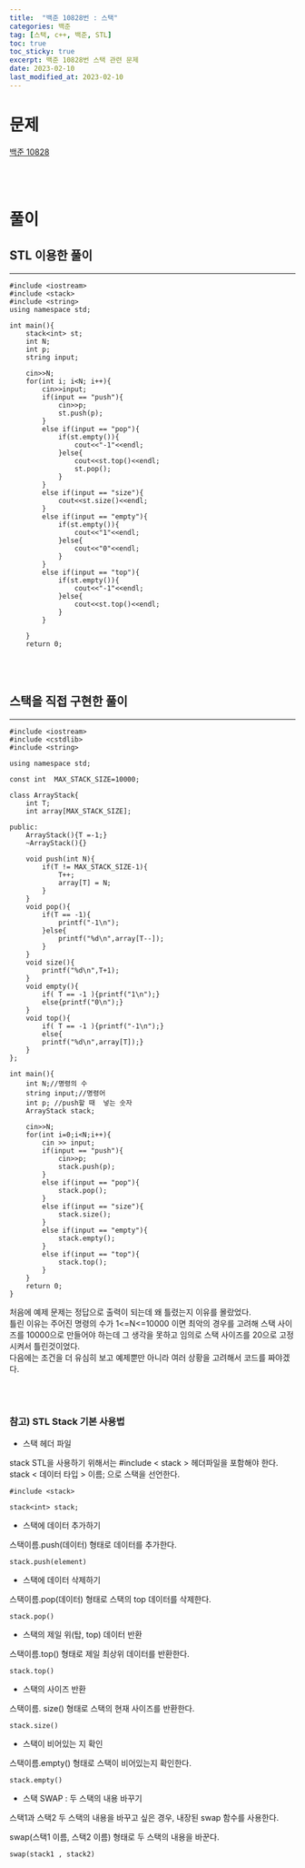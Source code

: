 ```yaml
---
title:  "백준 10828번 : 스택"
categories: 백준
tag: [스택, c++, 백준, STL]
toc: true
toc_sticky: true
excerpt: 백준 10828번 스택 관련 문제
date: 2023-02-10
last_modified_at: 2023-02-10
---
```


# 문제

[백준 10828](https://www.acmicpc.net/problem/10828)

<br/><br/>

# 풀이

## STL 이용한 풀이
---



    #include <iostream>
    #include <stack>
    #include <string>
    using namespace std;

    int main(){
        stack<int> st;
        int N;
        int p;
        string input;

        cin>>N;
        for(int i; i<N; i++){
            cin>>input;
            if(input == "push"){
                cin>>p;
                st.push(p);
            }
            else if(input == "pop"){
                if(st.empty()){
                    cout<<"-1"<<endl;
                }else{
                    cout<<st.top()<<endl;
                    st.pop();
                }
            }
            else if(input == "size"){
                cout<<st.size()<<endl;
            }
            else if(input == "empty"){
                if(st.empty()){
                    cout<<"1"<<endl;
                }else{
                    cout<<"0"<<endl;
                }
            }
            else if(input == "top"){
                if(st.empty()){
                    cout<<"-1"<<endl;
                }else{
                    cout<<st.top()<<endl;
                }
            }

        }
        return 0;

<br/><br/>
## 스택을 직접 구현한 풀이
---
    #include <iostream>
    #include <cstdlib>
    #include <string>

    using namespace std;

    const int  MAX_STACK_SIZE=10000;

    class ArrayStack{
        int T;
        int array[MAX_STACK_SIZE];

    public:
        ArrayStack(){T =-1;}
        ~ArrayStack(){}

        void push(int N){
            if(T != MAX_STACK_SIZE-1){
                T++;
                array[T] = N;
            }
        }
        void pop(){
            if(T == -1){
                printf("-1\n");
            }else{
                printf("%d\n",array[T--]);
            }
        }
        void size(){
            printf("%d\n",T+1);
        }
        void empty(){
            if( T == -1 ){printf("1\n");}
            else{printf("0\n");}
        }
        void top(){
            if( T == -1 ){printf("-1\n");}
            else{
            printf("%d\n",array[T]);}
        }
    };

    int main(){
        int N;//명령의 수
        string input;//명령어
        int p; //push할 때  넣는 숫자
        ArrayStack stack;

        cin>>N;
        for(int i=0;i<N;i++){
            cin >> input;
            if(input == "push"){
                cin>>p;
                stack.push(p);
            }
            else if(input == "pop"){
                stack.pop();
            }
            else if(input == "size"){
                stack.size();
            }
            else if(input == "empty"){
                stack.empty();
            }
            else if(input == "top"){
                stack.top();
            }
        }
        return 0;
    }

처음에 예제 문제는 정답으로 출력이 되는데 왜 틀렸는지 이유를 몰랐었다.   
틀린 이유는 주어진 명령의 수가 1<=N<=10000 이면 최악의 경우를 고려해 스택 사이즈를 10000으로 만들어야 하는데 그 생각을 못하고 임의로 스택 사이즈를 20으로 고정시켜서 틀린것이었다.   
다음에는 조건을 더 유심히 보고 예제뿐만 아니라 여러 상황을 고려해서 코드를 짜야겠다.   

<br/><br/>
### 참고) STL Stack 기본 사용법

* 스택 헤더 파일
  
stack STL을 사용하기 위해서는 #include < stack > 헤더파일을 포함해야 한다.   
stack < 데이터 타입 > 이름; 으로 스택을 선언한다.

    #include <stack>
  
    stack<int> stack;

* 스택에 데이터 추가하기

스택이름.push(데이터)  형태로 데이터를 추가한다. 

    stack.push(element)
 

* 스택에 데이터 삭제하기 

스택이름.pop(데이터) 형태로 스택의 top 데이터를 삭제한다.

    stack.pop()
 

* 스택의 제일 위(탑, top) 데이터 반환

스택이름.top() 형태로 제일 최상위 데이터를 반환한다. 

    stack.top()
 

* 스택의 사이즈 반환

스택이름. size() 형태로 스택의 현재 사이즈를 반환한다. 

    stack.size()
 

* 스택이 비어있는 지 확인 

스택이름.empty() 형태로 스택이 비어있는지 확인한다.

    stack.empty()
 

* 스택 SWAP  : 두 스택의 내용 바꾸기

스택1과 스택2 두 스택의 내용을 바꾸고 싶은 경우, 내장된 swap 함수를 사용한다. 

swap(스택1 이름, 스택2 이름) 형태로 두 스택의 내용을 바꾼다.

    swap(stack1 , stack2)
